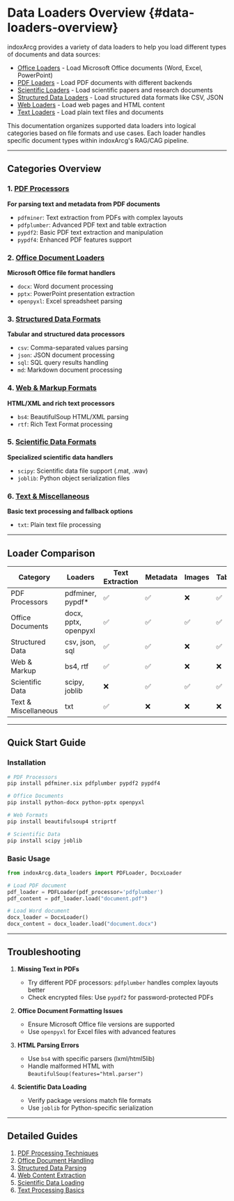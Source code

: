 # Data Loaders Overview {#data-loaders-overview}

indoxArcg provides a variety of data loaders to help you load different types of documents and data sources:

- [Office Loaders](Office-Loaders.md) - Load Microsoft Office documents (Word, Excel, PowerPoint)
- [PDF Loaders](PDF-Loaders.md) - Load PDF documents with different backends
- [Scientific Loaders](Scientific-Loaders.md) - Load scientific papers and research documents
- [Structured Data Loaders](Structured-Data-Loaders.md) - Load structured data formats like CSV, JSON
- [Web Loaders](Web-Loaders.md) - Load web pages and HTML content
- [Text Loaders](text-Loaders.md) - Load plain text files and documents

This documentation organizes supported data loaders into logical categories based on file formats and use cases. Each loader handles specific document types within indoxArcg's RAG/CAG pipeline.

---

## Categories Overview

### 1. [PDF Processors](PDF-Loaders.md)
**For parsing text and metadata from PDF documents**
- `pdfminer`: Text extraction from PDFs with complex layouts
- `pdfplumber`: Advanced PDF text and table extraction
- `pypdf2`: Basic PDF text extraction and manipulation
- `pypdf4`: Enhanced PDF features support

### 2. [Office Document Loaders](Office-Loaders.md)
**Microsoft Office file format handlers**
- `docx`: Word document processing
- `pptx`: PowerPoint presentation extraction
- `openpyxl`: Excel spreadsheet parsing

### 3. [Structured Data Formats](Structured-Data-Loaders.md)
**Tabular and structured data processors**
- `csv`: Comma-separated values parsing
- `json`: JSON document processing
- `sql`: SQL query results handling
- `md`: Markdown document processing

### 4. [Web & Markup Formats](Web-Loaders.md)
**HTML/XML and rich text processors**
- `bs4`: BeautifulSoup HTML/XML parsing
- `rtf`: Rich Text Format processing

### 5. [Scientific Data Formats](Scientific-Loaders.md)
**Specialized scientific data handlers**
- `scipy`: Scientific data file support (.mat, .wav)
- `joblib`: Python object serialization files

### 6. [Text & Miscellaneous](text-Loaders.md)
**Basic text processing and fallback options**
- `txt`: Plain text file processing

---

## Loader Comparison

| Category              | Loaders               | Text Extraction | Metadata | Images | Tables | Installation Complexity |
|-----------------------|-----------------------|-----------------|----------|--------|--------|--------------------------|
| PDF Processors        | pdfminer, pypdf*      | ✅             | ✅       | ❌     | ✅     | Medium                   |
| Office Documents      | docx, pptx, openpyxl  | ✅             | ✅       | ✅     | ✅     | Low                      |
| Structured Data       | csv, json, sql        | ✅             | ✅       | ❌     | ✅     | Low                      |
| Web & Markup          | bs4, rtf              | ✅             | ✅       | ❌     | ❌     | Medium                   |
| Scientific Data       | scipy, joblib         | ❌             | ✅       | ✅     | ✅     | High                     |
| Text & Miscellaneous  | txt                   | ✅             | ❌       | ❌     | ❌     | None                     |

---

## Quick Start Guide

### Installation
```bash
# PDF Processors
pip install pdfminer.six pdfplumber pypdf2 pypdf4

# Office Documents
pip install python-docx python-pptx openpyxl

# Web Formats
pip install beautifulsoup4 striprtf

# Scientific Data
pip install scipy joblib
```

### Basic Usage
```python
from indoxArcg.data_loaders import PDFLoader, DocxLoader

# Load PDF document
pdf_loader = PDFLoader(pdf_processor='pdfplumber')
pdf_content = pdf_loader.load("document.pdf")

# Load Word document
docx_loader = DocxLoader()
docx_content = docx_loader.load("document.docx")
```

---

## Troubleshooting

1. **Missing Text in PDFs**
   - Try different PDF processors: `pdfplumber` handles complex layouts better
   - Check encrypted files: Use `pypdf2` for password-protected PDFs

2. **Office Document Formatting Issues**
   - Ensure Microsoft Office file versions are supported
   - Use `openpyxl` for Excel files with advanced features

3. **HTML Parsing Errors**
   - Use `bs4` with specific parsers (lxml/html5lib)
   - Handle malformed HTML with `BeautifulSoup(features="html.parser")`

4. **Scientific Data Loading**
   - Verify package versions match file formats
   - Use `joblib` for Python-specific serialization

---

## Detailed Guides
1. [PDF Processing Techniques](PDF-Loaders.md)
2. [Office Document Handling](Office-Loaders.md)
3. [Structured Data Parsing](Structured-Data-Loaders.md)
4. [Web Content Extraction](Web-Loaders.md)
5. [Scientific Data Loading](Scientific-Loaders.md)
6. [Text Processing Basics](text-Loaders.md)
```

